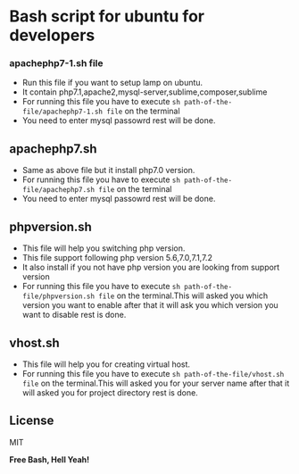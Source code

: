 # Bash script for ubuntu for developers

### apachephp7-1.sh file

  - Run this file if you want to setup lamp on ubuntu.
  - It contain php7.1,apache2,mysql-server,sublime,composer,sublime
  - For running this file you have to execute `sh path-of-the-file/apachephp7-1.sh file` on the terminal
  - You need to enter mysql passowrd rest will be done.

## apachephp7.sh

  - Same as above file but it install php7.0 version.
  - For running this file you have to execute `sh path-of-the-file/apachephp7.sh file` on the terminal
  - You need to enter mysql passowrd rest will be done.

## phpversion.sh
  - This file will help you switching php version.
  - This file support following php version 5.6,7.0,7.1,7.2
  - It also install if you not have php version you are looking from support version
  - For running this file you have to execute `sh path-of-the-file/phpversion.sh file` on the terminal.This will asked you which version you want to enable after that it will ask you which version you want to disable rest is done.


## vhost.sh
 - This file will help you for creating virtual host.
 - For running this file you have to execute `sh path-of-the-file/vhost.sh file` on the terminal.This will asked you for your server name after that it will asked you for project directory rest is done.




License
----

MIT


**Free Bash, Hell Yeah!**


  
